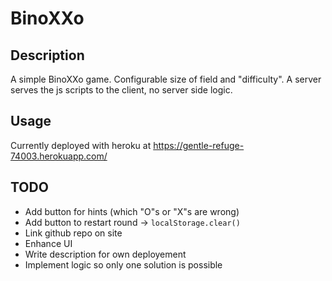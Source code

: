 # BinoXXo
## Description
A simple BinoXXo game. Configurable size of field and "difficulty". A server serves the js scripts to the client, no server side logic.

## Usage
Currently deployed with heroku at https://gentle-refuge-74003.herokuapp.com/

## TODO
- Add button for hints (which "O"s or "X"s are wrong)
- Add button to restart round -> ``localStorage.clear()``
- Link github repo on site
- Enhance UI
- Write description for own deployement
- Implement logic so only one solution is possible

